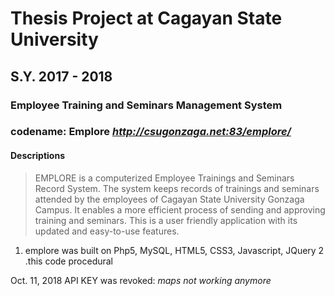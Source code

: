 # Thesis Project at Cagayan State University 
## S.Y. 2017 - 2018
### Employee Training and Seminars Management System 
### codename: Emplore *http://csugonzaga.net:83/emplore/*

#### Descriptions
  > EMPLORE is a computerized Employee Trainings and Seminars Record System. The system keeps records of trainings and seminars attended by the employees of Cagayan State University Gonzaga Campus. It enables a more efficient process of sending and approving training and seminars. This is a user friendly application with its updated and easy-to-use features.
  
  1. emplore was built on Php5, MySQL, HTML5, CSS3, Javascript, JQuery 
  2 .this code procedural
  
  Oct. 11, 2018 API KEY was revoked: *maps not working anymore*
